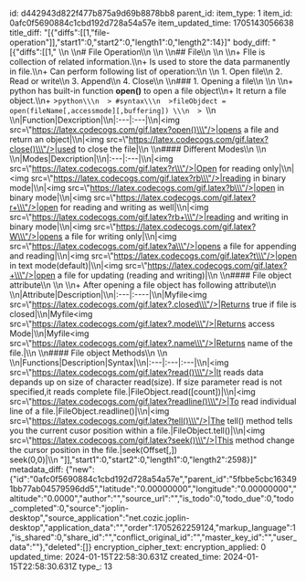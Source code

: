 id: d442943d822f477b875a9d69b8878bb8
parent_id: 
item_type: 1
item_id: 0afc0f5690884c1cbd192d728a54a57e
item_updated_time: 1705143056638
title_diff: "[{\"diffs\":[[1,\"file-operation\"]],\"start1\":0,\"start2\":0,\"length1\":0,\"length2\":14}]"
body_diff: "[{\"diffs\":[[1,\"  \\\n  \\\n# File Operation\\\n  \\\n  \\\n## File\\\n  \\\n  \\\n+ FIle is collection of related information.\\\n+ Is used to store the data parmanently in file.\\\n+ Can perform following list of operation:\\\n  \\\n  1. Open file\\\n  2. Read or write\\\n  3. Append\\\n  4. Close\\\n  \\\n### 1. Opening a file\\\n  \\\n  \\\n+ python has built-in function **open()** to open a file object\\\n+ It return a file object.\\\n+ >```python\\\n  > #syntax\\\n  >fileObjdect = open(fileName[,accessmode][,buffering]) \\\n  > ```\\\n  \\\n|Function|Dexcription|\\\n|:---|:---|\\\n|<img src=\\\"https://latex.codecogs.com/gif.latex?open()\\\"/>|opens a file and return an object|\\\n|<img src=\\\"https://latex.codecogs.com/gif.latex?close()\\\"/>|used to close the file|\\\n  \\\n#### Different Modes\\\n  \\\n  \\\n|Modes|Dexcription|\\\n|:---|:---|\\\n|<img src=\\\"https://latex.codecogs.com/gif.latex?r\\\"/>|Open for reading only|\\\n|<img src=\\\"https://latex.codecogs.com/gif.latex?rb\\\"/>|reading in binary mode|\\\n|<img src=\\\"https://latex.codecogs.com/gif.latex?b\\\"/>|open in binary mode|\\\n|<img src=\\\"https://latex.codecogs.com/gif.latex?r+\\\"/>|open for reading and writing as well|\\\n|<img src=\\\"https://latex.codecogs.com/gif.latex?rb+\\\"/>|reading and writing in binary mode|\\\n|<img src=\\\"https://latex.codecogs.com/gif.latex?W\\\"/>|opens a file for writing only|\\\n|<img src=\\\"https://latex.codecogs.com/gif.latex?a\\\"/>|opens a file for appending and reading|\\\n|<img src=\\\"https://latex.codecogs.com/gif.latex?t\\\"/>|open in text mode(default)|\\\n|<img src=\\\"https://latex.codecogs.com/gif.latex?+\\\"/>|open a file for updating (reading and writing)|\\\n  \\\n#### File object attribute\\\n  \\\n  \\\n+ After opening a file object has following attribute\\\n  \\\n|Attribute|Description|\\\n|:---|:----|\\\n|Myfile<img src=\\\"https://latex.codecogs.com/gif.latex?.closed\\\"/>|Returns true if file is closed|\\\n|Myfile<img src=\\\"https://latex.codecogs.com/gif.latex?.mode\\\"/>|Returns access Mode|\\\n|Myfile<img src=\\\"https://latex.codecogs.com/gif.latex?.name\\\"/>|Returns name of the file.|\\\n  \\\n#### File object Methods\\\n  \\\n  \\\n|Functions|Description|Syntax|\\\n|:---|:---|:---|\\\n|<img src=\\\"https://latex.codecogs.com/gif.latex?read()\\\"/>|It reads data depands up on size of character read(size). If size parameter read is not specified,it reads complete file.|FileObject.read([count])|\\\n|<img src=\\\"https://latex.codecogs.com/gif.latex?readline()\\\"/>|To read individual line of a file.|FileObject.readline()|\\\n|<img src=\\\"https://latex.codecogs.com/gif.latex?tell()\\\"/>|The tell() method tells you the current cusor position within a file.|FileObject.tell()|\\\n|<img src=\\\"https://latex.codecogs.com/gif.latex?seek()\\\"/>|This method change the cursor position in the file.|seek(Offset[,]) <br>seek(0,0)|\\\n  \"]],\"start1\":0,\"start2\":0,\"length1\":0,\"length2\":2598}]"
metadata_diff: {"new":{"id":"0afc0f5690884c1cbd192d728a54a57e","parent_id":"5fbbe5cbc163491bb77ab04579596dd5","latitude":"0.00000000","longitude":"0.00000000","altitude":"0.0000","author":"","source_url":"","is_todo":0,"todo_due":0,"todo_completed":0,"source":"joplin-desktop","source_application":"net.cozic.joplin-desktop","application_data":"","order":1705262259124,"markup_language":1,"is_shared":0,"share_id":"","conflict_original_id":"","master_key_id":"","user_data":""},"deleted":[]}
encryption_cipher_text: 
encryption_applied: 0
updated_time: 2024-01-15T22:58:30.631Z
created_time: 2024-01-15T22:58:30.631Z
type_: 13
